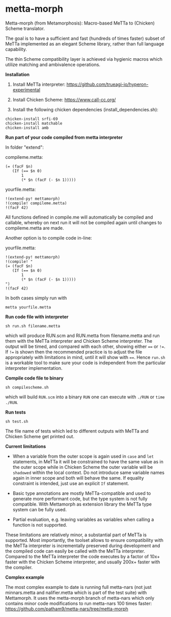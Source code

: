 # metta-morph
Metta-morph (from Metamorphosis): Macro-based MeTTa to (Chicken) Scheme translator.

The goal is to have a sufficient and fast (hundreds of times faster) subset of MeTTa implemented as an elegant Scheme library, rather than full language capability.

The thin Scheme compatibility layer is achieved via hygienic macros which utilize matching and ambivalence operations.

**Installation**

1. Install MeTTa interpreter: https://github.com/trueagi-io/hyperon-experimental

2. Install Chicken Scheme: https://www.call-cc.org/

3. Install the following chicken dependencies (install_dependencies.sh):
```
chicken-install srfi-69
chicken-install matchable
chicken-install amb
```

**Run part of your code compiled from metta interpreter**

In folder "extend":

compileme.metta:
```
(= (facF $n)
   (If (== $n 0)
       1
       (* $n (facF (- $n 1)))))
```

yourfile.metta:
```
!(extend-py! mettamorph)
!(compile! compileme.metta)
!(facF 42)
```

All functions defined in compile.me will automatically be compiled and callable,
whereby on next run it will not be compiled again until changes to compileme.metta are made.

Another option is to compile code in-line:

yourfile.metta:
```
!(extend-py! mettamorph)
!(compile! "
(= (facF $n)
   (If (== $n 0)
       1
       (* $n (facF (- $n 1)))))
")
!(facF 42)
```

In both cases simply run with

```
metta yourfile.metta
```

**Run code file with interpreter**

```sh run.sh filename.metta```

which will produce RUN.scm and RUN.metta from filename.metta and run
them with the MeTTa interpreter and Chicken Scheme interpreter.
The output will be timed, and compared with each other, showing either ```==``` or ```!=```.
If ```!=``` is shown then the recommended practice is to adjust the file appropriately with limitations in mind, until it will show with ```==```.
Hence ```run.sh``` is a workable tool to make sure your code is independent from the particular interpreter implementation.

**Compile code file to binary**

```sh compilescheme.sh```

which will build ```RUN.scm``` into a binary ```RUN``` one can execute with ```./RUN``` or ```time ./RUN```.

**Run tests**

```sh test.sh```

The file name of tests which led to different outputs with MeTTa and Chicken Scheme get printed out.

**Current limitations**

- When a variable from the outer scope is again used in ```case``` and ```let``` statements, in MeTTa it will be constrained to have the same value as in the outer scope while in Chicken Scheme the outer variable will be ```shadowed``` within the local context. Do not introduce same variable names again in inner scope and both will behave the same. If equality constraint is intended, just use an explicit ```If``` statement.

- Basic type annotations are mostly MeTTa-compatible and used to generate more performant code, but the type system is not fully compatible. With Mettamorph as extension library the MeTTa type system can be fully used.

- Partial evaluation, e.g. leaving variables as variables when calling a function is not supported.

These limitations are relatively minor, a substantial part of MeTTa is supported. Most importantly, the toolset allows to ensure compatibility with the MeTTa interpreter is incrementally preserved during development and the compiled code can easily be called with the MeTTa interpreter. Compared to the MeTTa interpreter the code executes by a factor of 10x+ faster with the Chicken Scheme interpreter, and usually 200x+ faster with the compiler.

**Complex example**

The most complex example to date is running full metta-nars (not just minnars.metta and nalifier.metta which is part of the test suite) with Mettamorph.
It uses the metta-morph branch of metta-nars which only contains minor code modifications to run metta-nars 100 times faster:
https://github.com/patham9/metta-nars/tree/metta-morph
